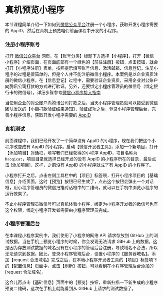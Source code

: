 # 真机预览小程序

本节课程简单介绍一下如何到[微信公众平台](https://mp.weixin.qq.com/)注册一个小程序，获取开发小程序需要的 AppID，然后在真机上预览咱们前面课程中开发的小程序。

### 注册小程序账号

打开 [微信公众平台](https://mp.weixin.qq.com/) 网页，在【账号分类】标题下方选择【小程序】，打开【微信小程序】介绍页面，在页面底部有一个绿色的【前往注册】按钮，点击按钮，就会打开【小程序注册】表单，按照提示填写账号信息、激活邮箱、信息登记。注册小程序的过程是很简单的，但是个人并不能注册微信小程序。本案例是以企业资质注册的微信小程序，在【信息登记】过程中，需要验证企业资质，采用企业对公账户向腾讯公司打款的方式进行验证。另外，还要绑定小程序管理员的微信号（绑定银行卡的微信号）。详细步骤参考[微信小程序接入指南](https://mp.weixin.qq.com/debug/wxadoc/introduction/index.html?t=1486373145)

当使用企业的对公账户向腾讯公司打款之后，当天小程序管理员就可以接受到微信团队发送的【小额打款验证结果通知】，验证成功之后，登录小程序管理后台，完善小程序信息，获取开发小程序需要的 [AppID](https://mp.weixin.qq.com/debug/wxadoc/dev/index.html)

### 真机测试

前面课程中，我们已经开发了一个简单没有 AppID 的小程序，现在我们把这个小程序改变成有 AppID 的小程序。启动【微信开发者工具】，添加一个新项目，打开【添加项目】对话框，填写我们已经获得的小程序 AppID，项目名称为 `haoqicat`，项目目录就选择已经开发的没有 AppID 的小程序所在的目录，最后点击 [添加项目]，这样，之前没有 AppID 的小程序就成了有 AppID 的小程序了。

小程序打开之后，点击左侧工具栏中的【项目】标签项，打开小程序项目的【基础信息】介绍页面，这时【预览】按钮已经生效了，点击这个按钮会弹出一个对话框，用小程序管理员的微信扫描对话框中的二维码，就可以在手机中浏览小程序的运行效果了。

不止小程序管理员微信号可以真机体验小程序，绑定为小程序开发者的微信号也有这个权限，绑定小程序开发者需要由小程序管理员完成。

### 小程序管理后台

在本课程小程序案例中，我们使用了小程序的网络 API 请求存放到 GitHub 上的测试数据。当在手机上预览小程序的时候，你会发现无法请求 GitHub 上的数据。这是因为存放测试数据的域名没有在小程序的管理后台注册，导致域名不合法，所以无法请求到数据。因此，登录小程序管理后台，设置小程序的【服务器域名】。添加【request 合法域名】完成之后，在本地小程序开发者工具的【项目】标签项下的【配置信息】页面中，点击【刷新】按钮，可以看到在小程序管理后台添加的 [request 合法域名]。

这会儿再点击【基础信息】页面中的【预览】按钮，重新扫描一下新生成的小程序预览二维码，这次在手机上就能看到从 GitHub 上请求的测试数据了。
